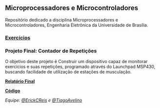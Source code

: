 ## Microprocessadores e Microcontroladores

Repositório dedicado a disciplina Microprocessadores e Microcontroladores, Engenharia Eletrônica da Universidade de Brasília.

### [Exercícios](https://github.com/ErickCReis/Microcontroladores/tree/master/1_Respostas)

### Projeto Final: Contador de Repetições

O objetivo deste projeto é Construir um dispositivo capaz de monitorar exercícios e suas repetições, programado através do Launchpad MSP430, buscando facilidade de utilização de estações de musculação.

**[Relatório Final](https://github.com/ErickCReis/Microcontroladores/blob/master/3_Trabalho/Relatorio_Final.pdf)**

**[Código](https://github.com/ErickCReis/Microcontroladores/tree/master/3_Trabalho/Projeto_final/Proj_Micro)**

*Equipe: [@ErickCReis](https://github.com/ErickCReis) e [@TiagoAvelino](https://github.com/TiagoAvelino)*